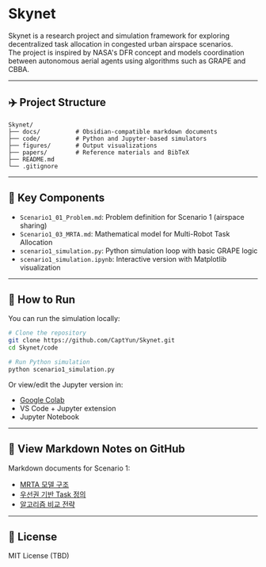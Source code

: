 # Skynet

Skynet is a research project and simulation framework for exploring decentralized task allocation in congested urban airspace scenarios.  
The project is inspired by NASA's DFR concept and models coordination between autonomous aerial agents using algorithms such as GRAPE and CBBA.

---

## ✈️ Project Structure

```
Skynet/
├── docs/          # Obsidian-compatible markdown documents
├── code/          # Python and Jupyter-based simulators
├── figures/       # Output visualizations
├── papers/        # Reference materials and BibTeX
├── README.md
└── .gitignore
```

---

## 📄 Key Components

- `Scenario1_01_Problem.md`: Problem definition for Scenario 1 (airspace sharing)
- `Scenario1_03_MRTA.md`: Mathematical model for Multi-Robot Task Allocation
- `scenario1_simulation.py`: Python simulation loop with basic GRAPE logic
- `scenario1_simulation.ipynb`: Interactive version with Matplotlib visualization

---

## 🚀 How to Run

You can run the simulation locally:

```bash
# Clone the repository
git clone https://github.com/CaptYun/Skynet.git
cd Skynet/code

# Run Python simulation
python scenario1_simulation.py
```

Or view/edit the Jupyter version in:
- [Google Colab](https://colab.research.google.com/)
- VS Code + Jupyter extension
- Jupyter Notebook

---

## 🔗 View Markdown Notes on GitHub

Markdown documents for Scenario 1:
- [MRTA 모델 구조](https://github.com/CaptYun/Skynet/blob/main/docs/Scenario1_03_MRTA.md)
- [우선권 기반 Task 정의](https://github.com/CaptYun/Skynet/blob/main/docs/Scenario1_02_Tasks.md)
- [알고리즘 비교 전략](https://github.com/CaptYun/Skynet/blob/main/docs/Scenario1_04_Algorithms.md)

---

## 📜 License

MIT License (TBD)
